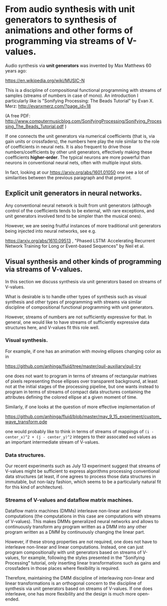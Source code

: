 # From audio synthesis with unit generators to synthesis of animations and other forms of programming via streams of V-values.

Audio synthesis via **unit generators** was invented by Max Matthews 60 years ago:

https://en.wikipedia.org/wiki/MUSIC-N

This is a discipline of compositional functional programming
with streams of samples (streams of numbers in case of mono).
An introduction I particularly like is "Sonifying Processing:
The Beads Tutorial" by Evan X. Merz: http://evanxmerz.com/?page_id=18

(A free PDF: http://www.computermusicblog.com/SonifyingProcessing/Sonifying_Processing_The_Beads_Tutorial.pdf )

If one connects the unit generators via numerical coefficients (that is, via gain units or crossfaders), 
the numbers here play the role similar to the role of coefficients in neural nets. It is also frequent
to drive those numbers/coefficients by other unit generators, effectively making these coefficients
**higher-order**. The typical neurons are more powerful than neurons in conventional neural nets, often
with multiple input slots. 

In fact, looking at our https://arxiv.org/abs/1601.01050 one see a lot of similarities
between the previous paragraph and that preprint.


## Explicit unit generators in neural networks.

Any conventional neural network is built from unit generators (although control of the coefficients
tends to be external, with rare exceptions, and unit generators involved tend to be simpler
than the musical ones). 

However, we are seeing fruitful instances of
more traditional unit generators being injected into neural networks, see e.g.

https://arxiv.org/abs/1610.09513 , "Phased LSTM: Accelerating Recurrent Network Training
for Long or Event-based Sequences" by Neil et al.

## Visual synthesis and other kinds of programming via streams of V-values.

In this section we discuss synthesis via unit generators based on streams of V-values.

What is desirable is to handle other types of synthesis such as visual synthesis and
other types of programming with streams via similar discipline of compositional
functional programming with unit generators. 

However, streams of numbers are not sufficiently expressive for that. In general, one
would like to have streams of sufficiently expressive data structures here, and
V-values fit this role well.

### Visual synthesis.

For example, if one has an animation with moving ellipses changing color as in 

https://github.com/anhinga/fluid/tree/master/quil-auxiliary/quil-try

one does not want to program in terms of streams of rectangular matrixes
of pixels representing those ellipses over transparent background, at least
not at the initial stages of the processing pipeline, but one wants instead to
program in terms of streams of compact data structures containing the
attributes defining the colored ellipse at a given moment of time.

Similarly, if one looks at the question of more effective implementation of

https://github.com/anhinga/fluid/blob/master/may_9_15_experiment/custom_wave_transform.pde

one would probably like to think in terms of streams of
mappings of `(i - center_x)^2 + (j - center_y)^2` integers to their assocated 
`mod` values as an important intermediate stream of V-values.

### Data structures.

Our recent experiments such as July 13 experiment suggest that streams of
V-values might be sufficient to express algorithms processing conventional
data structures (at least, if one agrees to process those data structures in immutable, but
non-lazy fashion, which seems to be a particularly natural fit for this
kind of architecture).



### Streams of V-values and dataflow matrix machines.

Dataflow matrix machines (DMMs) interleave non-linear and linear computations
(the computations in this case are computations with streams of V-values). 
This makes DMMs generalized neural networks and allows to continuously transform
any program written as a DMM into any other program written as a DMM by
continuously changing the linear part.

However, if these strong properties are not required, one does not have to
interleave non-linear and linear computations. Instead, one can just program
compositionally with unit generators based on streams of V-values, for example,
following the styles presented in the "Sonifying Processing" tutorial, only inserting
linear transformations such as gains and crossfaders in those places
where flexibility is required.

Therefore, maintaining the DMM discipline of interleaving non-linear and linear
transformations is an orthogonal concern to the discipline of synthesis via
unit generators based on streams of V-values. If one does interleave, one has more
flexibility and the design is much more open-ended.
